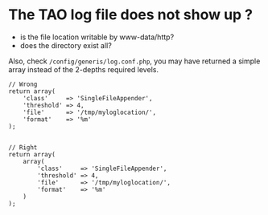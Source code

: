 <!--
authors: [Patrick Plichart]
created_at: 2016-03-03
-->

# The TAO log file does not show up ? 

- is the file location writable by www-data/http?
- does the directory exist all?

Also, check `/config/generis/log.conf.php`, you may have returned a simple array instead of the 2-depths required levels.
    
    // Wrong
    return array(
		'class'     => 'SingleFileAppender',
		'threshold' => 4,
		'file'      => '/tmp/myloglocation/',
		'format'    => '%m'
	);
	

    // Right
	return array(
		array(
			'class'     => 'SingleFileAppender',
			'threshold' => 4,
			'file'      => '/tmp/myloglocation/',
			'format'    => '%m'
		)
	);
	